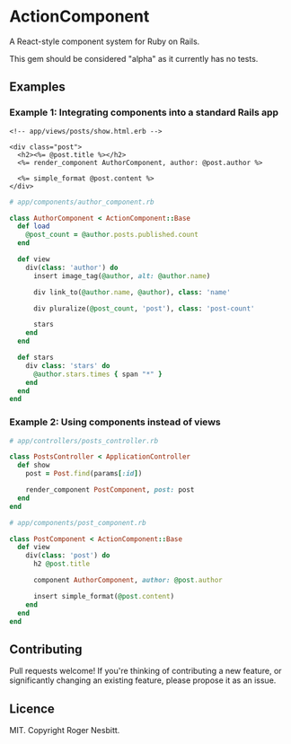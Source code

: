 # ActionComponent

A React-style component system for Ruby on Rails.

This gem should be considered "alpha" as it currently has no tests.

## Examples

### Example 1: Integrating components into a standard Rails app

```html+erb
<!-- app/views/posts/show.html.erb -->

<div class="post">
  <h2><%= @post.title %></h2>
  <%= render_component AuthorComponent, author: @post.author %>

  <%= simple_format @post.content %>
</div>
```

```ruby
# app/components/author_component.rb

class AuthorComponent < ActionComponent::Base
  def load
    @post_count = @author.posts.published.count
  end

  def view
    div(class: 'author') do
      insert image_tag(@author, alt: @author.name)

      div link_to(@author.name, @author), class: 'name'

      div pluralize(@post_count, 'post'), class: 'post-count'

      stars
    end
  end

  def stars
    div class: 'stars' do
      @author.stars.times { span "*" }
    end
  end
end
```

### Example 2: Using components instead of views

```ruby
# app/controllers/posts_controller.rb

class PostsController < ApplicationController
  def show
    post = Post.find(params[:id])

    render_component PostComponent, post: post
  end
end
```

```ruby
# app/components/post_component.rb

class PostComponent < ActionComponent::Base
  def view
    div(class: 'post') do
      h2 @post.title

      component AuthorComponent, author: @post.author

      insert simple_format(@post.content)
    end
  end
end
```

## Contributing

Pull requests welcome!  If you're thinking of contributing a new feature, or
significantly changing an existing feature, please propose it as an issue.

## Licence

MIT.  Copyright Roger Nesbitt.
